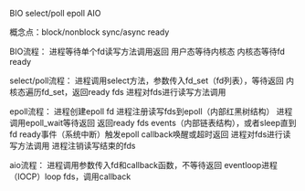 BIO select/poll epoll AIO

概念点：block/nonblock sync/async ready

BIO流程：
  进程等待单个fd读写方法调用返回
  用户态等待内核态
  内核态等待fd ready

select/poll流程：
  进程调用select方法，参数传入fd_set（fd列表），等待返回
  内核态遍历fd_set，返回ready fds
  进程对fds进行读写方法调用

epoll流程：
  进程创建epoll fd
  进程注册读写fds到epoll（内部红黑树结构）
  进程调用epoll_wait等待返回
  返回ready fds events（内部链表结构），或者sleep直到fd ready事件（系统中断）触发epoll callback唤醒或超时返回
  进程对fds进行读写方法调用
  进程注销读写结束的fds

aio流程：
  进程调用参数传入fd和callback函数，不等待返回
  eventloop进程（IOCP）loop fds，调用callback
